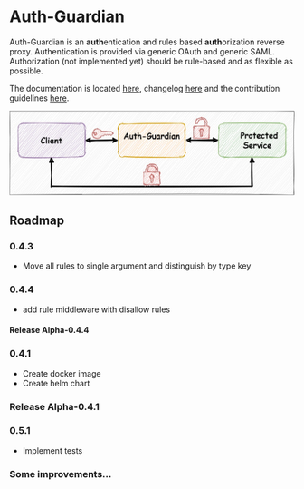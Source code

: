 # Auth-Guardian
Auth-Guardian is an **auth**entication and rules based **auth**orization reverse proxy.
Authentication is provided via generic OAuth and generic SAML.
Authorization (not implemented yet) should be rule-based and as flexible as possible.

The documentation is located [here](doc/doc.md), changelog [here](doc/CHANGELOG.md) and the contribution guidelines [here](doc/contributing.md).

![Overview](doc/media/overview.jpg)

## Roadmap
### 0.4.3
- Move all rules to single argument and distinguish by type key
### 0.4.4
- add rule middleware with disallow rules
#### Release Alpha-0.4.4
### 0.4.1
- Create docker image
- Create helm chart
### Release Alpha-0.4.1
### 0.5.1
- Implement tests
### Some improvements...